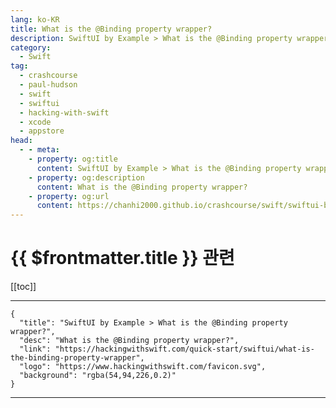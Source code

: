 ```yaml
---
lang: ko-KR
title: What is the @Binding property wrapper?
description: SwiftUI by Example > What is the @Binding property wrapper?
category:
  - Swift
tag: 
  - crashcourse
  - paul-hudson
  - swift
  - swiftui
  - hacking-with-swift
  - xcode
  - appstore
head:
  - - meta:
    - property: og:title
      content: SwiftUI by Example > What is the @Binding property wrapper?
    - property: og:description
      content: What is the @Binding property wrapper?
    - property: og:url
      content: https://chanhi2000.github.io/crashcourse/swift/swiftui-by-example/25-appendix-a/what-is-the-binding-property-wrapper.html
---
```


# {{ $frontmatter.title }} 관련

[[toc]]

---

```component VPCard
{
  "title": "SwiftUI by Example > What is the @Binding property wrapper?",
  "desc": "What is the @Binding property wrapper?",
  "link": "https://hackingwithswift.com/quick-start/swiftui/what-is-the-binding-property-wrapper",
  "logo": "https://www.hackingwithswift.com/favicon.svg",
  "background": "rgba(54,94,226,0.2)"
}
```

---

<TagLinks />